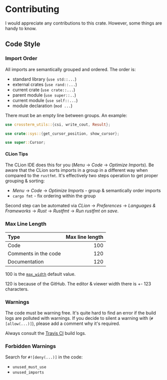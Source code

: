 # Contributing

I would appreciate any contributions to this crate. However, some things are handy to know.

## Code Style

### Import Order

All imports are semantically grouped and ordered. The order is:

- standard library (`use std::...`)
- external crates (`use rand::...`)
- current crate (`use crate::...`)
- parent module (`use super::..`)
- current module (`use self::...`)
- module declaration (`mod ...`)

There must be an empty line between groups. An example:

```rust
use crossterm_utils::{csi, write_cout, Result};

use crate::sys::{get_cursor_position, show_cursor};

use super::Cursor;
```

#### CLion Tips

The CLion IDE does this for you (_Menu_ -> _Code_ -> _Optimize Imports_). Be aware that the CLion sorts
imports in a group in a different way when compared to the `rustfmt`. It's effectively two steps operation
to get proper grouping & sorting:

* _Menu_ -> _Code_ -> _Optimize Imports_ - group & semantically order imports
* `cargo fmt` - fix ordering within the group

Second step can be automated via _CLion_ -> _Preferences_ ->
_Languages & Frameworks_ -> _Rust_ -> _Rustfmt_ -> _Run rustfmt on save_.  

### Max Line Length

| Type                 | Max line length |
|:---------------------|----------------:|
| Code                 |             100 |
| Comments in the code |             120 |
| Documentation        |             120 |

100 is the [`max_width`](https://github.com/rust-lang/rustfmt/blob/master/Configurations.md#max_width)
default value.

120 is because of the GitHub. The editor & viewer width there is +- 123 characters. 

### Warnings

The code must be warning free. It's quite hard to find an error if the build logs are polluted with warnings.
If you decide to silent a warning with (`#[allow(...)]`), please add a comment why it's required.

Always consult the [Travis CI](https://travis-ci.org/crossterm-rs/crossterm/pull_requests) build logs.

### Forbidden Warnings

Search for `#![deny(...)]` in the code:

* `unused_must_use`
* `unused_imports`
